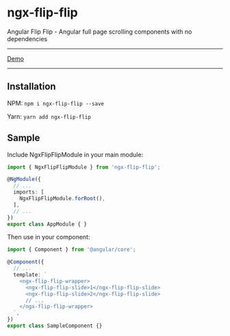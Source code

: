 # ngx-flip-flip

Angular Flip Flip - Angular full page scrolling components with no dependencies

---
[Demo](https://ngx-flip-flip.netlify.com/)

---

## Installation

NPM:
`npm i ngx-flip-flip --save`

Yarn:
`yarn add ngx-flip-flip`

## Sample

Include NgxFlipFlipModule in your main module:

```typescript
import { NgxFlipFlipModule } from 'ngx-flip-flip';

@NgModule({
  // ...
  imports: [
    NgxFlipFlipModule.forRoot(),
  ],
  // ...
})
export class AppModule { }
```

Then use in your component:

```typescript
import { Component } from '@angular/core';

@Component({
  // ...
  template: `
    <ngx-flip-flip-wrapper>
      <ngx-flip-flip-slide>1</ngx-flip-flip-slide>
      <ngx-flip-flip-slide>2</ngx-flip-flip-slide>
      // ...
    </ngx-flip-flip-wrapper>
  `,
})
export class SampleComponent {}
```
